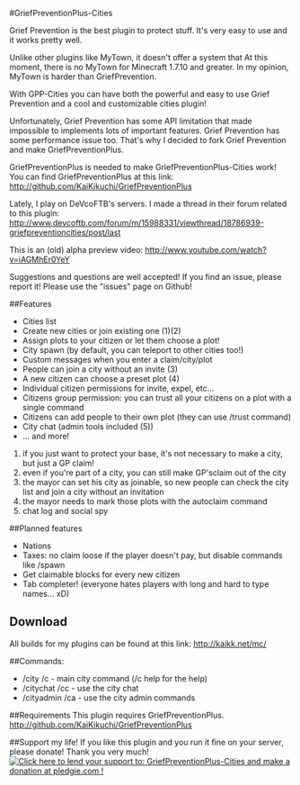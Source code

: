 #GriefPreventionPlus-Cities

Grief Prevention is the best plugin to protect stuff.
It's very easy to use and it works pretty well.

Unlike other plugins like MyTown, it doesn't offer a system that 
At this moment, there is no MyTown for Minecraft 1.7.10 and greater. In my opinion, MyTown is harder than GriefPrevention.

With GPP-Cities you can have both the powerful and easy to use Grief Prevention and a cool and customizable cities plugin!

Unfortunately, Grief Prevention has some API limitation that made impossible to implements lots of important features.
Grief Prevention has some performance issue too. That's why I decided to fork Grief Prevention and make GriefPreventionPlus.

GriefPreventionPlus is needed to make GriefPreventionPlus-Cities work!
You can find GriefPreventionPlus at this link: http://github.com/KaiKikuchi/GriefPreventionPlus

Lately, I play on DeVcoFTB's servers. I made a thread in their forum related to this plugin:
http://www.devcoftb.com/forum/m/15988331/viewthread/18786939-griefpreventioncities/post/last

This is an (old) alpha preview video: http://www.youtube.com/watch?v=iAGMhEr0YeY

Suggestions and questions are well accepted! If you find an issue, please report it!
Please use the "issues" page on Github!

##Features
- Cities list
- Create new cities or join existing one (1)(2)
- Assign plots to your citizen or let them choose a plot!
- City spawn (by default, you can teleport to other cities too!)
- Custom messages when you enter a claim/city/plot
- People can join a city without an invite (3)
- A new citizen can choose a preset plot (4)
- Individual citizen permissions for invite, expel, etc...
- Citizens group permission: you can trust all your citizens on a plot with a single command
- Citizens can add people to their own plot (they can use /trust command)
- City chat (admin tools included (5))
- ... and more!

1. if you just want to protect your base, it's not necessary to make a city, but just a GP claim!
2. even if you're part of a city, you can still make GP'sclaim out of the city
3. the mayor can set his city as joinable, so new people can check the city list and join a city without an invitation
4. the mayor needs to mark those plots with the autoclaim command
5. chat log and social spy

##Planned features
- Nations
- Taxes: no claim loose if the player doesn't pay, but disable commands like /spawn
- Get claimable blocks for every new citizen
- Tab completer! (everyone hates players with long and hard to type names... xD)

## Download
All builds for my plugins can be found at this link: http://kaikk.net/mc/

##Commands:
- /city /c - main city command (/c help for the help)
- /citychat /cc - use the city chat
- /cityadmin /ca - use the city admin commands

##Requirements
This plugin requires GriefPreventionPlus. http://github.com/KaiKikuchi/GriefPreventionPlus

##Support my life!
If you like this plugin and you run it fine on your server, please donate! Thank you very much!
<a href='https://pledgie.com/campaigns/28405'><img alt='Click here to lend your support to: GriefPreventionPlus-Cities and make a donation at pledgie.com !' src='https://pledgie.com/campaigns/28405.png?skin_name=chrome' border='0' ></a>
